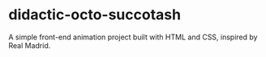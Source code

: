 # didactic-octo-succotash
A simple front-end animation project built with HTML and CSS, inspired by Real Madrid. 
